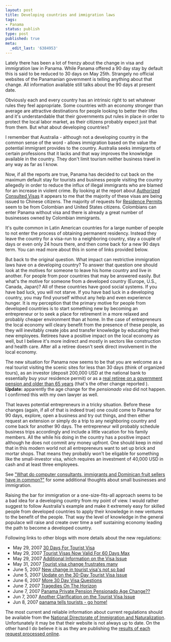 ```yaml
---
layout: post
title: Developing countries and immigration laws
tags:
- Panama
status: publish
type: post
published: true
meta:
  _edit_last: '6384953'
---
```

<p>Lately there has been a lot of frenzy about the change in visa and immigration law in Panama. While Panama offered a 90 day stay by default this is said to be reduced to 30 days on May 25th. Strangely no official websites of the Panamanian government is telling anything about that change. All information available still talks about the 90 days at present date.</p>

<p>Obviously each and every country has an intrinsic right to set whatever rules they feel appropriate. Some countries with an economy stronger than average are attractive destinations for people looking to better their lifes and it's understandable that their governments put rules in place in order to protect the local labor market, as their citizens probably expect just that from them. But what about developing countries?</p>

<p>I remember that Australia - although not a developing country in the common sense of the word - allows immigration based on the value the potential immigrant provides to the country. Australia seeks immigrants of certain professions that it lacks and that way improves the knowledge available in the country. They don't limit tourism neither business travel in any way as far as I know.</p>

<p>Now, if all the reports are true, Panama has decided to cut back on the maximum default stay for tourists and business people visiting the country allegedly in order to reduce the influx of illegal immigrants who are blamed for an increase in violent crime. By looking at the report about <a href="http://www.migracion.gob.pa/eng/consultadas.php">Authorized Consulted Visas</a> it appears to me that the majority of these visas are being issued to Chinese citizens. The majority of requests for <a href="http://www.migracion.gob.pa/eng/solicitudes.php">Residence Permits</a> seem to be from Colombian and United States citizens. Colombians can enter Panama without visa and there is already a great number of businesses owned by Colombian immigrants.</p>

<p>It's quite common in Latin American countries for a large number of people to not enter the process of obtaining permanent residency. Instead they leave the country for a visa-run to a neighboring country, stay a couple of days or even only 24 hours there, and then come back for a new 90 days term. You can read more about this in some of links provided below.</p>

<p>But back to the original question. What impact can restrictive immigration laws have on a developing country? To answer that question one should look at the motives for someone to leave his home country and live in another. For people from poor countries that may be answered easily. But what's the motive for someone from a developed country (Europe, U.S., Canada, Japan)? All of these countries have good social systems. If you have bad luck, you will not starve. If you have bad luck in a developing country, you may find yourself without any help and even experience hunger. It is my perception that the primary motive for people from developed countries is to start something new by becoming an entrepreneur or to seek a place for retirement in a more relaxed and probably cheaper environment than at home. In the case of entrepreneurs the local economy will cleary benefit from the presence of these people, as they will inevitably create jobs and transfer knowledge by educating their new employees. Retirees have a positive impact on the local economy as well, but I believe it's more indirect and mostly in sectors like construction and health care. After all a retiree doesn't seek direct involvement in the local economy.</p>

<p>The new situation for Panama now seems to be that you are welcome as a real tourist visiting the scenic sites for less than 30 days (think of organized tours), as an investor (deposit 200,000 USD at the national bank to essentially buy your residence permit) or as a <a href="http://www.chiriquichatter.net/blog/2007/06/07/panama-private-pension-pensionado-age-change/">real retiree on a government pension and older than 65 years</a> (that's the other change reported ). <strong>Update:</strong> apparently the age change for the <em>pensionado visa</em> did not happen. I confirmed this with my own lawyer as well.</p>

<p>That leaves potential entrepreneurs in a tricky situation. Before these changes (again, if all of that is indeed true) one could come to Panama for 90 days, explore, open a business and try out things, and then either request an extension or simply do a trip to any neighboring country and come back for another 90 days. The entrepreneur will probably schedule business trips accordingly and include a little vacation for his family members. All the while his doing in the country has a positive impact although he does not commit any money upfront. One should keep in mind that in this modern world not all entrepreneurs want to set up brick and mortar shops. That means they probably won't be eligable for something like the small-investor visa, which requires an investment of 40,000 USD in cash and at least three employees.</p>

<p>See <a href="http://econotrix.com/archives/000442.html">"What do computer consultants, immigrants and Dominican fruit sellers have in common?"</a> for some additional thoughts about small businesses and immigration.</p>

<p>Raising the bar for immigration or a one-size-fits-all approach seems to be a bad idea for a developing country from my point of view. I would rather suggest to follow Australia's example and make it extremely easy for skilled people from developed countries to apply their knowledge in new ventures to the benefit of the people. That way the level of knowledge in the general populace will raise and create over time a self sustaining economy leading the path to become a developed country.</p>

<p>Following links to other blogs with more details about the new regulations:</p>

<ul>
<li>May 29, 2007 <a href="http://www.chiriquichatter.net/blog/2007/05/29/30-day%c2%b4s-for-tourist-visa/">30 Days For Tourist Visa</a></li>
<li>May 29, 2007 <a href="http://www.panama-guide.com/article.php/20070529084919674">Tourist Visas Now Valid For 60 Days Max</a></li>
<li>May 29, 2007 <a href="http://www.panama-guide.com/article.php/20070529182323397">Additional Information on the Visa Issue</a></li>
<li>May 31, 2007 <a href="http://primapanama.blogs.com/_panama_residential_devel/2007/05/touursit_visa_c.html">Tourist visa change frustrates many</a></li>
<li>June 5, 2007 <a href="http://feeds.feedburner.com/~r/typepad/primapanama/_panama_residential_devel/~3/122409359/new_change_in_t.html">New change in tourist visa's not so bad</a></li>
<li>June 5, 2007 <a href="http://www.panama-guide.com/article.php/20070605191159100">Update on the 30-Day Tourist Visa Issue</a></li>
<li>June 6, 2007 <a href="http://www.chiriquichatter.net/blog/2007/06/06/more-30-day-visa-questions/">More 30 Day Visa Questions</a></li>
<li>June 7, 2007 <a href="http://www.chiriquichatter.net/blog/2007/06/07/tragedies-on-the-horizon/">Tragedies On The Horizon</a></li>
<li>June 7, 2007 <a href="http://www.chiriquichatter.net/blog/2007/06/07/panama-private-pension-pensionado-age-change/">Panama Private Pension Pensionado Age Change??</a></li>
<li>Jun 7, 2007 <a href="http://www.panama-guide.com/article.php/20070607193015792">Another Clarification on the Tourist Visa Issue</a></li>
<li>Jun 8, 2007 <a href="http://thepanamapages.com/archives/167">panama tells tourists - go home!</a></li>
</ul>

<p>The most current and reliable information about current regulations should be available from the <a href="http://www.migracion.gob.pa/eng/guiaservicios.php">National Directorate of Immigration and Naturalization</a>. Unfortunately it may be that their website is not always up to date. On the other hand I do believe it is as they are publishing the <a href="http://www.migracion.gob.pa/eng/solicitudes.php">results of each request processed online</a>.</p>
